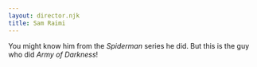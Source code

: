 ```yaml
---
layout: director.njk
title: Sam Raimi
---
```


You might know him from the _Spiderman_ series he did. But this is the guy who did _Army of Darkness_!
